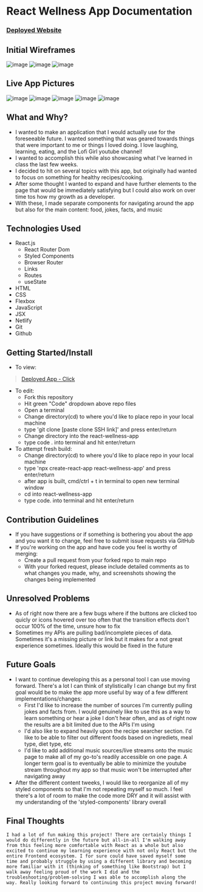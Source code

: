 # React Wellness App Documentation
### [Deployed Website](https://react-wellness-app.netlify.app/)

## Initial Wireframes
![image](https://user-images.githubusercontent.com/106038655/180060933-f5029748-a701-4e37-89e6-a65949bac1a3.png)
![image](https://user-images.githubusercontent.com/106038655/180060982-b0beba3c-2042-42db-bc1c-16bb88705f64.png)
![image](https://user-images.githubusercontent.com/106038655/180061001-4e33f5af-f5ae-4d80-80a0-081e8f84b802.png)

## Live App Pictures
![image](../../../Desktop/Screen%20Shot%202022-07-21%20at%205.34.23%20PM.png)
![image](../../../Desktop/Screen%20Shot%202022-07-21%20at%205.36.15%20PM.png)
![image](../../../Desktop/Screen%20Shot%202022-07-21%20at%205.34.47%20PM.png)
![image](../../../Desktop/Screen%20Shot%202022-07-21%20at%205.37.35%20PM.png)
![image](../../../Desktop/Screen%20Shot%202022-07-21%20at%205.37.44%20PM.png)
## What and Why?
  - I wanted to make an application that I would actually use for the foreseeable future. I wanted something that was geared towards things that were important to me or things I loved doing. I love laughing, learning, eating, and the Lofi Girl youtube channel!
  - I wanted to accomplish this while also showcasing what I've learned in class the last few weeks.
  - I decided to hit on several topics with this app, but originally had wanted to focus on something for healthy recipes/cooking.
  - After some thought I wanted to expand and have further elements to the page that would be immediately satisfying but I could also work on over time tos how my growth as a developer.
  - With these, I made separate components for navigating around the app but also for the main content: food, jokes, facts, and music

## Technologies Used
  - React.js
    - React Router Dom
    - Styled Components
    - Browser Router
    - Links
    - Routes
    - useState
  - HTML
  - CSS
  - Flexbox
  - JavaScript
  - JSX
  - Netlify
  - Git
  - Github

## Getting Started/Install
- To view:
> [Deployed App - Click](https://react-wellness-app.netlify.app/)
- To edit:
    - Fork this repository
    - Hit green "Code" dropdown above repo files
    - Open a terminal
    - Change directory(cd) to where you'd like to place repo in your local machine
    - type 'git clone [paste clone SSH link]' and press enter/return
    - Change directory into the react-wellness-app
    - type code . into terminal and hit enter/return
- To attempt fresh build:
    - Change directory(cd) to where you'd like to place repo in your local machine
    - type 'npx create-react-app react-wellness-app' and press enter/return
    - after app is built, cmd/ctrl + t in terminal to open new terminal window
    - cd into react-wellness-app
    - type code. into terminal and hit enter/return

    
## Contribution Guidelines
- If you have suggestions or if something is bothering you about the app and you want it to change, feel free to submit issue requests via GitHub
- If you're working on the app and have code you feel is worthy of merging:
    - Create a pull request from your forked repo to main repo
    - With your forked request, please include detailed comments as to what changes you made, why, and screenshots showing the changes being implemented
   
## Unresolved Problems
- As of right now there are a few bugs where if the buttons are clicked too quicly or icons hovered over too often that the transition effects don't occur 100% of the time, unsure how to fix
- Sometimes my APIs are pulling bad/incomplete pieces of data. Sometimes it's a missing picture or link but it makes for a not great experience sometimes. Ideally this would be fixed in the future

## Future Goals
- I want to continue developing this as a personal tool I can use moving forward. There's a lot I can think of stylistically I can change but my first goal would be to make the app more useful by way of a few different implementations/changes:
    - First I'd like to increase the number of sources I'm currently pulling jokes and facts from. I would genuinely like to use this as a way to learn something or hear a joke I don't hear often, and as of right now the results are a bit limited due to the APIs I'm using
    - I'd also like to expand heavily upon the recipe searcher section. I'd like to be able to filter out different foods based on ingrediets, meal type, diet type, etc
    - I'd like to add additional music sources/live streams onto the music page to make all of my go-to's readily accessible on one page. A longer term goal is to eventually be able to minimize the youtube stream throughout my app so that music won't be interrupted after navigating away
- After the different content tweeks, I would like to reorganize all of my styled components so that I'm not repeating myself so much. I feel there's a lot of room to make the code more DRY and it will assist with my understanding of the 'styled-components' library overall

## Final Thoughts
    I had a lot of fun making this project! There are certainly things I would do differently in the future but all-in-all I'm walking away from this feeling more comfortable with React as a whole but also excited to continue my learning experience with not only React but the entire Frontend ecosystem. I for sure could have saved myself some time and probably struggle by using a different library and becoming more familiar with it (thinking of something like Bootstrap) but I walk away feeling proud of the work I did and the troubleshooting/problem-solving I was able to accomplish along the way. Really looking forward to continuing this project moving forward!